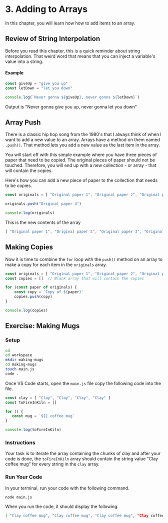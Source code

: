 # 3. Adding to Arrays

In this chapter, you will learn how how to add items to an array.

## Review of String Interpolation

Before you read this chapter, this is a quick reminder about string interpolation. That weird word that means that you can inject a variable's value into a string.

#### Example

```js
const giveUp = "give you up"
const letDown = "let you down"

console.log(`Never gonna ${giveUp}, never gonna ${letDown}`)
```

Output is "Never gonna give you up, never gonna let you down"

## Array Push

There is a classic hip hop song from the 1980's that I always think of when I want to add a new value to an array. Arrays have a method on them named `.push()`. That method lets you add a new value as the last item in the array.

You will start off with this simple example where you have three pieces of paper that need to be copied. The original pieces of paper should not be touched. Therefore, you will end up with a new collection - or array - that will contain the copies.

Here's how you can add a new piece of paper to the collection that needs to be copies.

```js
const originals = [ "Original paper 1", "Original paper 2", "Original paper 3" ]

originals.push("Original paper 4")

console.log(originals)
```

This is the new contents of the array

```js
[ "Original paper 1", "Original paper 2", "Original paper 3", "Original paper 4"]
```

## Making Copies

Now it is time to combine the `for` loop with the `push()` method on an array to make a copy for each item in the `originals` array.

```js
const originals = [ "Original paper 1", "Original paper 2", "Original paper 3" ]
const copies = []  // Blank array that will contain the copies

for (const paper of originals) {
	const copy = `Copy of ${paper}`
	copies.push(copy)
}

console.log(copies)
```

## Exercise: Making Mugs

### Setup

```sh
cd
cd workspace
mkdir making-mugs
cd making-mugs
touch main.js
code .
```

Once VS Code starts, open the `main.js` file copy the following code into the file.

```js
const clay = [ "Clay", "Clay", "Clay", "Clay" ]
const toFireInKiln = []

for () {
   const mug = `${} coffee mug`
}

console.log(toFireInKiln)
```

### Instructions

Your task is to iterate the array containing the chunks of clay and after your code is done, the `toFireInKiln` array should contain the string value "Clay coffee mug" for every string in the `clay` array.

### Run Your Code

In your terminal, run your code with the following command.

```sh
node main.js
```

When you run the code, it should display the following.

```sh
[ "Clay coffee mug", "Clay coffee mug", "Clay coffee mug", "Clay coffee mug" ]
```
